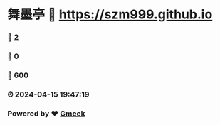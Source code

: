 # 舞墨亭 :link: https://szm999.github.io 
### :page_facing_up: [2](https://szm999.github.io/tag.html) 
### :speech_balloon: 0 
### :hibiscus: 600 
### :alarm_clock: 2024-04-15 19:47:19 
### Powered by :heart: [Gmeek](https://github.com/Meekdai/Gmeek)
